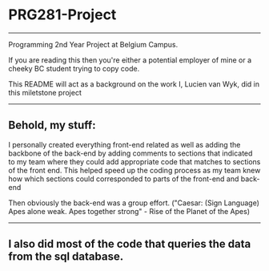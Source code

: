 # PRG281-Project
-------------------

Programming 2nd Year Project at Belgium Campus.

If you are reading this then you're either a potential employer of mine or a cheeky BC student trying to copy code.

This README will act as a background on the work I, Lucien van Wyk, did in this miletstone project

-------------------
Behold, my stuff:
-------------------

I personally created everything front-end related as well as adding the backbone of the back-end by adding comments to sections that indicated to my team where they could add appropriate code that matches to sections of the front end. This helped speed up the coding process as my team knew how which sections could corresponded to parts of the front-end and back-end

Then obviously the back-end was a group effort.
("Caesar: (Sign Language) Apes alone weak. Apes together strong" - Rise of the Planet of the Apes)

-------------------
I also did most of the code that queries the data from the sql database.
-------------------

